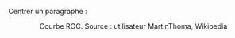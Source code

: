 Centrer un paragraphe :

<div align="center">
	<p>
  Courbe ROC. Source : utilisateur MartinThoma, Wikipedia
	</p>
</div>